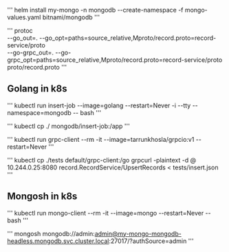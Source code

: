 '''
helm install my-mongo -n mongodb --create-namespace -f mongo-values.yaml bitnami/mongodb
'''

'''
protoc \
  --go_out=. --go_opt=paths=source_relative,Mproto/record.proto=record-service/proto \
  --go-grpc_out=. --go-grpc_opt=paths=source_relative,Mproto/record.proto=record-service/proto \
  proto/record.proto
'''

## Golang in k8s
'''
kubectl run insert-job --image=golang --restart=Never -i --tty --namespace=mongodb -- bash
'''

'''
kubectl cp ./ mongodb/insert-job:/app
'''

'''
kubectl run grpc-client --rm -it --image=tarrunkhosla/grpcio:v1 --restart=Never
'''

'''
kubectl cp ./tests default/grpc-client:/go
grpcurl -plaintext -d @ 10.244.0.25:8080 record.RecordService/UpsertRecords < tests/insert.json
'''

## Mongosh in k8s
'''
kubectl run mongo-client --rm -it --image=mongo --restart=Never -- bash
'''

'''
mongosh mongodb://admin:admin@my-mongo-mongodb-headless.mongodb.svc.cluster.local:27017/?authSource=admin
'''
